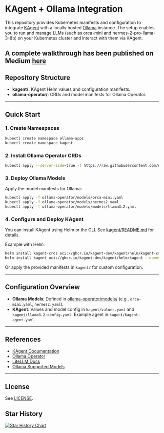 # KAgent + Ollama Integration

This repository provides Kubernetes manifests and configuration to integrate [KAgent](https://kagent.dev/) with a locally hosted [Ollama](https://ollama.com/) instance. The setup enables you to run and manage LLMs (such as orca-mini and hermes-2-pro-llama-3-8b) on your Kubernetes cluster and interact with them via KAgent.

A complete walkthrough has been published on Medium [here](https://medium.com/@renjithvr11/integrating-kagent-and-ollama-bringing-agentic-ai-closer-to-kubernetes-995f0b1f6134)
---

## Repository Structure

- **kagent/**: KAgent Helm values and configuration manifests.
- **ollama-operator/**: CRDs and model manifests for Ollama Operator.

---

## Quick Start

### 1. Create Namespaces

```bash
kubectl create namespace ollama-apps
kubectl create namespace kagent
```

### 2. Install Ollama Operator CRDs

```bash
kubectl apply --server-side=true -f https://raw.githubusercontent.com/nekomeowww/ollama-operator/v0.10.1/dist/install.yaml
```

### 3. Deploy Ollama Models

Apply the model manifests for Ollama:

```bash
kubectl apply -f ollama-operator/models/orca-mini.yaml
kubectl apply -f ollama-operator/models/hermes2.yaml
kubectl apply -f ollama-operator/models/models/llama3.2.yaml
```

### 4. Configure and Deploy KAgent

You can install KAgent using Helm or the CLI. See [kagent/README.md](kagent/README.md) for details.

Example with Helm:

```bash
helm install kagent-crds oci://ghcr.io/kagent-dev/kagent/helm/kagent-crds --namespace kagent --create-namespace
helm install kagent oci://ghcr.io/kagent-dev/kagent/helm/kagent --namespace kagent --values values.yaml
```

Or apply the provided manifests in `kagent/` for custom configuration.

---

## Configuration Overview

- **Ollama Models**: Defined in [ollama-operator/models/](ollama-operator/models/) (e.g., `orca-mini.yaml`, `hermes2.yaml`).
- **KAgent**: Values and model config in `kagent/values.yaml` and `kagent/llama3.2-config.yaml`. Example agent in `kagent/kagent-agent.yaml`.

---

## References

- [KAgent Documentation](https://kagent.dev/docs/)
- [Ollama Operator](https://github.com/nekomeowww/ollama-operator)
- [LiteLLM Docs](https://docs.litellm.ai/docs/)
- [Ollama Supported Models](https://docs.litellm.ai/docs/providers/ollama)

---

## License

See [LICENSE](LICENSE).

## Star History

[![Star History Chart](https://api.star-history.com/svg?repos=mysticrenji/kagent-llm-integration&type=Date)](https://www.star-history.com/#mysticrenji/kagent-llm-integration&Date)
